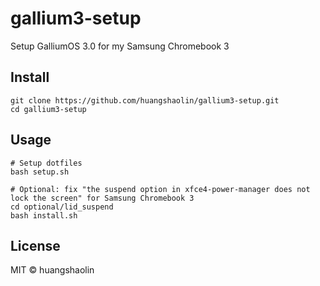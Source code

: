 # gallium3-setup

Setup GalliumOS 3.0 for my Samsung Chromebook 3

## Install

```
git clone https://github.com/huangshaolin/gallium3-setup.git
cd gallium3-setup
```

## Usage

```
# Setup dotfiles
bash setup.sh

# Optional: fix "the suspend option in xfce4-power-manager does not lock the screen" for Samsung Chromebook 3
cd optional/lid_suspend
bash install.sh
```


## License

MIT © huangshaolin

